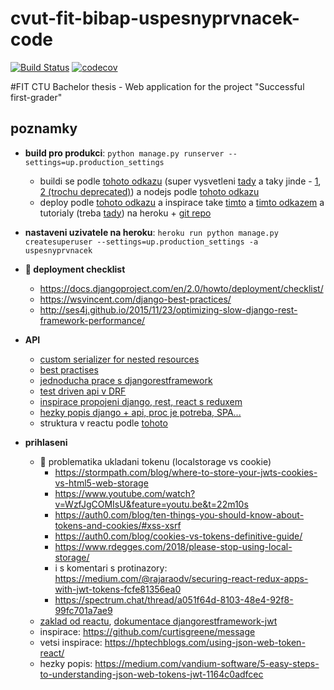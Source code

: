# cvut-fit-bibap-uspesnyprvnacek-code
[![Build Status](https://travis-ci.com/rodlukas/cvut-fit-bibap-uspesnyprvnacek-code.svg?token=g1rDdptQG4SVzcH6FMo5&branch=master)](https://travis-ci.com/rodlukas/cvut-fit-bibap-uspesnyprvnacek-code)
[![codecov](https://codecov.io/gh/rodlukas/cvut-fit-bibap-uspesnyprvnacek-code/branch/master/graph/badge.svg?token=2kJIBqfP0a)](https://codecov.io/gh/rodlukas/cvut-fit-bibap-uspesnyprvnacek-code)

#FIT CTU Bachelor thesis - Web application for the project "Successful first-grader"

## poznamky
* **build pro produkci**: ```python manage.py runserver --settings=up.production_settings```
    * buildi se podle [tohoto odkazu](http://v1k45.com/blog/modern-django-part-1-setting-up-django-and-react/) (super vysvetleni [tady](https://www.techiediaries.com/django-react-rest/) a taky jinde - [1](http://owaislone.org/blog/modern-frontends-with-django/), [2 (trochu deprecated)](http://owaislone.org/blog/webpack-plus-reactjs-and-django/)) a nodejs podle [tohoto odkazu](https://medium.com/@nicholaskajoh/deploy-your-react-django-app-on-heroku-335af9dab8a3)
    * deploy podle [tohoto odkazu](https://developer.mozilla.org/en-US/docs/Learn/Server-side/Django/Deployment) a inspirace take [timto](https://tutorial-extensions.djangogirls.org/en/heroku/) a [timto odkazem](https://simpleisbetterthancomplex.com/tutorial/2016/08/09/how-to-deploy-django-applications-on-heroku.html) a tutorialy (treba [tady](https://devcenter.heroku.com/articles/deploying-python)) na heroku + [git repo](https://github.com/sundayguru/django-react-heroku)
* **nastaveni uzivatele na heroku**: ```heroku run python manage.py createsuperuser --settings=up.production_settings -a uspesnyprvnacek```


* **🔴 deployment checklist**
    * https://docs.djangoproject.com/en/2.0/howto/deployment/checklist/
    * https://wsvincent.com/django-best-practices/
    * http://ses4j.github.io/2015/11/23/optimizing-slow-django-rest-framework-performance/

* **API**
    * [custom serializer for nested resources](https://django.cowhite.com/blog/create-and-update-django-rest-framework-nested-serializers/)
    * [best practises](https://www.vinaysahni.com/best-practices-for-a-pragmatic-restful-api)
    * [jednoducha prace s djangorestframework](https://www.andreagrandi.it/2016/10/01/creating-a-production-ready-api-with-python-and-django-rest-framework-part-2/)
    * [test driven api v DRF](https://scotch.io/tutorials/build-a-rest-api-with-django-a-test-driven-approach-part-2)
    * [inspirace propojeni django, rest, react s reduxem](https://hackernoon.com/creating-websites-using-react-and-django-rest-framework-b14c066087c7)
    * [hezky popis django + api, proc je potreba, SPA...](https://wsvincent.com/django-rest-framework-tutorial/)
    * struktura v reactu podle [tohoto](https://sheharyar.me/blog/axios-with-react-for-making-requests/)

* **prihlaseni**
    * 🔴 problematika ukladani tokenu (localstorage vs cookie)
        * https://stormpath.com/blog/where-to-store-your-jwts-cookies-vs-html5-web-storage
        * https://www.youtube.com/watch?v=WzfJgCOMIsU&feature=youtu.be&t=22m10s
        * https://auth0.com/blog/ten-things-you-should-know-about-tokens-and-cookies/#xss-xsrf
        * https://auth0.com/blog/cookies-vs-tokens-definitive-guide/
        * https://www.rdegges.com/2018/please-stop-using-local-storage/
        * i s komentari s protinazory: https://medium.com/@rajaraodv/securing-react-redux-apps-with-jwt-tokens-fcfe81356ea0
        * https://spectrum.chat/thread/a051f64d-8103-48e4-92f8-99fc701a7ae9
    * [zaklad od reactu](https://reacttraining.com/react-router/web/example/auth-workflow), [dokumentace djangorestframework-jwt](http://getblimp.github.io/django-rest-framework-jwt/)
    * inspirace: https://github.com/curtisgreene/message
    * vetsi inspirace: https://hptechblogs.com/using-json-web-token-react/
    * hezky popis: https://medium.com/vandium-software/5-easy-steps-to-understanding-json-web-tokens-jwt-1164c0adfcec
